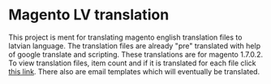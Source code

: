 Magento LV translation
======================

This project is ment for translating magento english translation files to latvian language. The translation files are already "pre" translated with help of google translate and scripting. These translations are for magento 1.7.0.2. To view translation files, item count and if it is translated for each file click [this link](https://github.com/JanisGruzis/magento-lv/wiki/Files-for-translation). There also are email templates which will eventually be translated.
